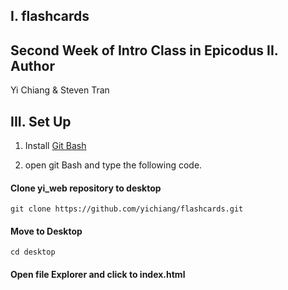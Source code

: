 
I.  flashcards
------------
Second Week of Intro Class in Epicodus
II.  Author
------------
Yi Chiang & Steven Tran


III. Set Up
----------
1. Install [Git Bash](https://git-scm.com/downloads)

2. open git Bash and type the following code.

#### Clone yi_web repository to desktop  

```git clone https://github.com/yichiang/flashcards.git```

#### Move to Desktop  
```cd desktop```
#### Open file Explorer and click to index.html
